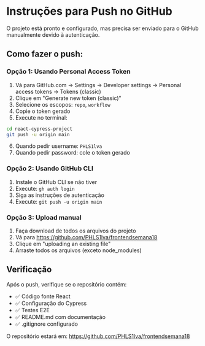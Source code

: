 # Instruções para Push no GitHub

O projeto está pronto e configurado, mas precisa ser enviado para o GitHub manualmente devido à autenticação.

## Como fazer o push:

### Opção 1: Usando Personal Access Token

1. Vá para GitHub.com → Settings → Developer settings → Personal access tokens → Tokens (classic)
2. Clique em "Generate new token (classic)"
3. Selecione os escopos: `repo`, `workflow`
4. Copie o token gerado
5. Execute no terminal:

```bash
cd react-cypress-project
git push -u origin main
```

6. Quando pedir username: `PHLS1lva`
7. Quando pedir password: cole o token gerado

### Opção 2: Usando GitHub CLI

1. Instale o GitHub CLI se não tiver
2. Execute: `gh auth login`
3. Siga as instruções de autenticação
4. Execute: `git push -u origin main`

### Opção 3: Upload manual

1. Faça download de todos os arquivos do projeto
2. Vá para https://github.com/PHLS1lva/frontendsemana18
3. Clique em "uploading an existing file"
4. Arraste todos os arquivos (exceto node_modules)

## Verificação

Após o push, verifique se o repositório contém:
- ✅ Código fonte React
- ✅ Configuração do Cypress
- ✅ Testes E2E
- ✅ README.md com documentação
- ✅ .gitignore configurado

O repositório estará em: https://github.com/PHLS1lva/frontendsemana18

